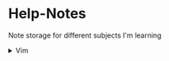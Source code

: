 # Help-Notes
Note storage for different subjects I'm learning 

<details>

<summary markdown="span">Vim</summary>

test text [help](./Vim/index.md)

</details>

<!---<details>

<summary markdown="span">PowerShell</summary>

[Link](./PowerShell/index.md)

</details>

<details>

<summary markdown="span"> Git </summary>

[Link](./git/index.md)

</details> --->
